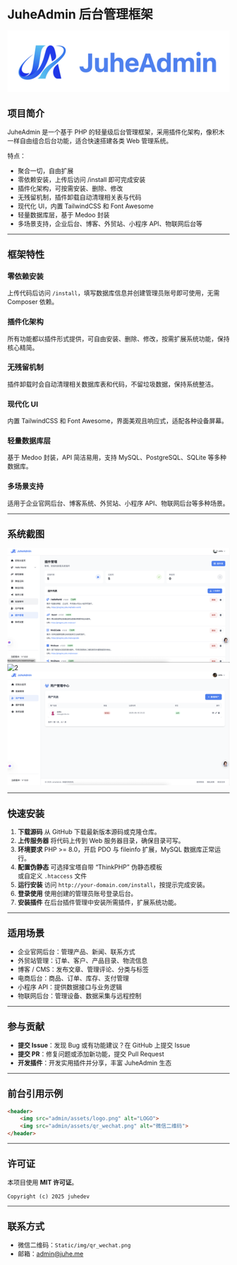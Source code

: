 # JuheAdmin 后台管理框架

![Logo](Static/img/logo-1.png)

## 项目简介

JuheAdmin 是一个基于 PHP 的轻量级后台管理框架，采用插件化架构，像积木一样自由组合后台功能，适合快速搭建各类 Web 管理系统。

特点：

* 聚合一切，自由扩展
* 零依赖安装，上传后访问 /install 即可完成安装
* 插件化架构，可按需安装、删除、修改
* 无残留机制，插件卸载自动清理相关表与代码
* 现代化 UI，内置 TailwindCSS 和 Font Awesome
* 轻量数据库层，基于 Medoo 封装
* 多场景支持，企业后台、博客、外贸站、小程序 API、物联网后台等

---

## 框架特性

### 零依赖安装

上传代码后访问 `/install`，填写数据库信息并创建管理员账号即可使用，无需 Composer 依赖。

### 插件化架构

所有功能都以插件形式提供，可自由安装、删除、修改，按需扩展系统功能，保持核心精简。

### 无残留机制

插件卸载时会自动清理相关数据库表和代码，不留垃圾数据，保持系统整洁。

### 现代化 UI

内置 TailwindCSS 和 Font Awesome，界面美观且响应式，适配各种设备屏幕。

### 轻量数据库层

基于 Medoo 封装，API 简洁易用，支持 MySQL、PostgreSQL、SQLite 等多种数据库。

### 多场景支持

适用于企业官网后台、博客系统、外贸站、小程序 API、物联网后台等多种场景。

---

## 系统截图
![1](Static/img/1.png)
![2](Static/img/2.png)
![3](Static/img/3.png)



---

## 快速安装

1. **下载源码**
   从 GitHub 下载最新版本源码或克隆仓库。
2. **上传服务器**
   将代码上传到 Web 服务器目录，确保目录可写。
3. **环境要求**
   PHP >= 8.0，开启 PDO 与 fileinfo 扩展，MySQL 数据库正常运行。
4. **配置伪静态**
   可选择宝塔自带 “ThinkPHP” 伪静态模板  
   或自定义 `.htaccess` 文件  
5. **运行安装**
   访问 `http://your-domain.com/install`，按提示完成安装。
6. **登录使用**
   使用创建的管理员账号登录后台。
7. **安装插件**
   在后台插件管理中安装所需插件，扩展系统功能。

---

## 适用场景

* 企业官网后台：管理产品、新闻、联系方式
* 外贸站管理：订单、客户、产品目录、物流信息
* 博客 / CMS：发布文章、管理评论、分类与标签
* 电商后台：商品、订单、库存、支付管理
* 小程序 API：提供数据接口与业务逻辑
* 物联网后台：管理设备、数据采集与远程控制

---

## 参与贡献

* **提交 Issue**：发现 Bug 或有功能建议？在 GitHub 上提交 Issue
* **提交 PR**：修复问题或添加新功能，提交 Pull Request
* **开发插件**：开发实用插件并分享，丰富 JuheAdmin 生态

---

## 前台引用示例

```html
<header>
    <img src="admin/assets/logo.png" alt="LOGO">
    <img src="admin/assets/qr_wechat.png" alt="微信二维码">
</header>
```

---

## 许可证

本项目使用 **MIT 许可证**。

```
Copyright (c) 2025 juhedev
```

---

## 联系方式

* 微信二维码：`Static/img/qr_wechat.png`
* 邮箱：[admin@juhe.me](mailto:admin@juhe.me)
